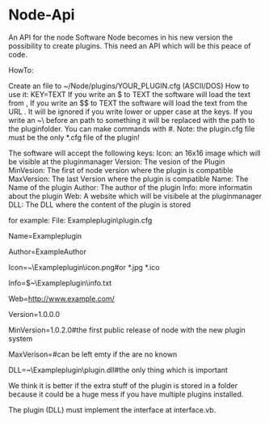 Node-Api
========

An API for the node Software
Node becomes in his new version the possibility to create plugins. This need an API which will be this peace of code.

HowTo:

Create an file to ~/Node/plugins/YOUR_PLUGIN.cfg (ASCII/DOS)
How to use it: KEY=TEXT<endline> If you write an $<file> to TEXT the software will load the text from <file>,
If you write an $$<url> to TEXT the software will load the text from the URL <url>. It will be ignored if you write lower or
upper case at the keys. If you write an ~\ before an path to something it will be replaced with the path to the pluginfolder.
You can make commands with #. Note: the plugin.cfg file must be the only *.cfg file of the plugin!

The software will accept the following keys:
Icon: an 16x16 image which will be visible at the pluginmanager
Version: The vesion of the Plugin
MinVesion: The first of node version where the plugin is compatible
MaxVersion: The last Version where the plugin is compatible
Name: The Name of the plugin
Author: The author of the plugin
Info: more informatin about the plugin
Web: A website which will be visibele at the pluginmanager
DLL: The DLL where the content of the plugin is stored

for example: File: Exampleplugin\plugin.cfg

Name=Exampleplugin

Author=ExampleAuthor

Icon=~\Exampleplugin\icon.png#or *.jpg *.ico

Info=$~\Exampleplugin\info.txt

Web=http://www.example.com/

Version=1.0.0.0

MinVersion=1.0.2.0#the first public release of node with the new plugin system

MaxVerison=#can be left emty if the are no known

DLL=~\Exampleplugin\plugin.dll#the only thing which is important

We think it is better if the extra stuff of the plugin is stored in a folder because
it could be a huge mess if you have multiple plugins installed.

The plugin (DLL) must implement the interface at interface.vb.



